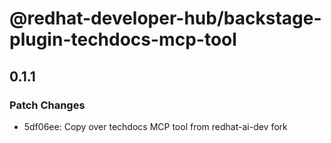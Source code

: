 # @redhat-developer-hub/backstage-plugin-techdocs-mcp-tool

## 0.1.1

### Patch Changes

- 5df06ee: Copy over techdocs MCP tool from redhat-ai-dev fork

